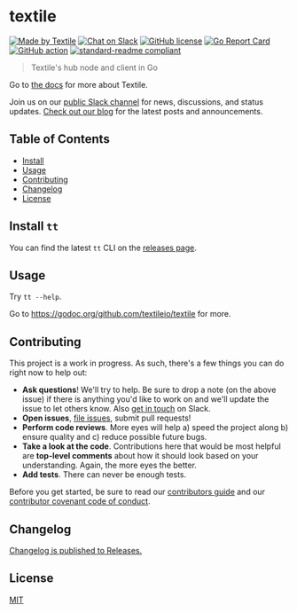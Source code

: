 # textile

[![Made by Textile](https://img.shields.io/badge/made%20by-Textile-informational.svg?style=popout-square)](https://textile.io)
[![Chat on Slack](https://img.shields.io/badge/slack-slack.textile.io-informational.svg?style=popout-square)](https://slack.textile.io)
[![GitHub license](https://img.shields.io/github/license/textileio/textile.svg?style=popout-square)](./LICENSE)
[![Go Report Card](https://goreportcard.com/badge/github.com/textileio/textile?style=flat-square)](https://goreportcard.com/report/github.com/textileio/textile?style=flat-square)
[![GitHub action](https://github.com/textileio/textile/workflows/Tests/badge.svg?style=popout-square)](https://github.com/textileio/textile/actions)
[![standard-readme compliant](https://img.shields.io/badge/readme%20style-standard-brightgreen.svg?style=popout-square)](https://github.com/RichardLitt/standard-readme)

> Textile's hub node and client in Go

Go to [the docs](https://docs.textile.io/) for more about Textile.

Join us on our [public Slack channel](https://slack.textile.io/) for news, discussions, and status updates. [Check out our blog](https://medium.com/textileio) for the latest posts and announcements.

## Table of Contents

-   [Install](#install-tt)
-   [Usage](#usage)
-   [Contributing](#contributing)
-   [Changelog](#changelog)
-   [License](#license)

## Install `tt`

You can find the latest `tt` CLI on the [releases page](https://github.com/textileio/textile/releases).

## Usage

Try `tt --help`.

Go to https://godoc.org/github.com/textileio/textile for more.

## Contributing

This project is a work in progress. As such, there's a few things you can do right now to help out:

-   **Ask questions**! We'll try to help. Be sure to drop a note (on the above issue) if there is anything you'd like to work on and we'll update the issue to let others know. Also [get in touch](https://slack.textile.io) on Slack.
-   **Open issues**, [file issues](https://github.com/textileio/textile/issues), submit pull requests!
-   **Perform code reviews**. More eyes will help a) speed the project along b) ensure quality and c) reduce possible future bugs.
-   **Take a look at the code**. Contributions here that would be most helpful are **top-level comments** about how it should look based on your understanding. Again, the more eyes the better.
-   **Add tests**. There can never be enough tests.

Before you get started, be sure to read our [contributors guide](./CONTRIBUTING.md) and our [contributor covenant code of conduct](./CODE_OF_CONDUCT.md).

## Changelog

[Changelog is published to Releases.](https://github.com/textileio/textile/releases)

## License

[MIT](LICENSE)
